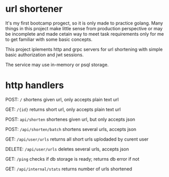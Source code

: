 # url shortener

It's my first bootcamp progect, so it is only made to practice golang. Many things in this project make little sense from production perspective or may be incomplete and made cetain way to meet task requirements only for me to get familiar with some basic concepts.

This project iplements http and grpc servers for url shortening with simple basic authorization and jwt sessions. 

The service may use in-memory or psql storage.


# http handlers
POST: ``/``
shortens given url, only accepts plain text url

GET: ``/{id}``
returns short url, only accepts plain text url

POST: ``api/shorten``
shortenes given url, but only accepts json

POST: ``/api/shorten/batch``
shortens several urls, accepts json

GET: ``/api/user/urls``
returns all short urls uplodaded by curent user

DELETE: ``/api/user/urls``
deletes several urls, accepts json

GET: ``/ping``
checks if db storage is ready; returns db error if not

GET: ``/api/internal/stats``
returns number of urls shortened
